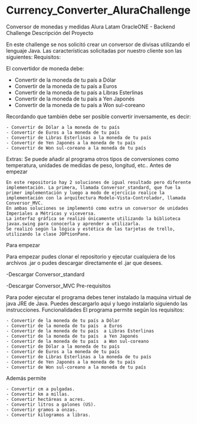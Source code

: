 # Currency_Converter_AluraChallenge

Conversor de monedas y medidas
Alura Latam OracleONE - Backend Challenge
Descripción del Proyecto

En este challenge se nos solicitó crear un conversor de divisas utilizando el lenguaje Java. Las características solicitadas por nuestro cliente son las siguientes:
Requisitos:

El convertidor de moneda debe:

  - Convertir de la moneda de tu país a Dólar
  - Convertir de la moneda de tu país  a Euros
  - Convertir de la moneda de tu país  a Libras Esterlinas
  - Convertir de la moneda de tu país  a Yen Japonés
  - Convertir de la moneda de tu país  a Won sul-coreano

Recordando que también debe ser posible convertir inversamente, es decir:

    - Convertir de Dólar a la moneda de tu país
    - Convertir de Euros a la moneda de tu país
    - Convertir de Libras Esterlinas a la moneda de tu país
    - Convertir de Yen Japonés a la moneda de tu país
    - Convertir de Won sul-coreano a la moneda de tu país

Extras: Se puede añadir al programa otros tipos de conversiones como temperatura, unidades de medidas de peso, longitud, etc..
Antes de empezar

    En este repositorio hay 2 soluciones de igual resultado pero diferente implementación. La primera, llamada Conversor_standard, que fue la primer implementación y luego a modo de ejercicio realice la implementación con la arquitectura Modelo-Vista-Controlador, llamada Conversor_MVC.
    En ambas soluciones se implementó como extra un conversor de unidades Imperiales a Métricas y viceversa.
    La interfaz gráfica se realizó únicamente utilizando la biblioteca javax.swing para conocerla y aprender a utilizarla.
    Se realizó según la lógica y estética de las tarjetas de trello, utilizando la clase JOPtionPane.

Para empezar

Para empezar pudes clonar el repositorio y ejecutar cualquiera de los archivos .jar o pudes descargar directamente el .jar que desees.

-Descargar Conversor_standard

-Descargar Conversor_MVC
Pre-requisitos

Para poder ejecutar el programa debes tener instalado la maquina virtual de java JRE de Java. Puedes descargarlo aqui y luego instalarlo siguiendo las instrucciones.
Funcionalidades
El programa permite según los requisitos:

    - Convertir de la moneda de tu país a Dólar
    - Convertir de la moneda de tu país  a Euros
    - Convertir de la moneda de tu país  a Libras Esterlinas
    - Convertir de la moneda de tu país  a Yen Japonés
    - Convertir de la moneda de tu país  a Won sul-coreano
    - Convertir de Dólar a la moneda de tu país
    - Convertir de Euros a la moneda de tu país
    - Convertir de Libras Esterlinas a la moneda de tu país
    - Convertir de Yen Japonés a la moneda de tu país
    - Convertir de Won sul-coreano a la moneda de tu país

Además permite

    - Convertir cm a pulgadas.
    - Convertir km a millas.
    - Convertir hectáreas a acres.
    - Convertir litros a galones (US).
    - Convertir gramos a onzas.
    - Convertir kilogramos a libras.
